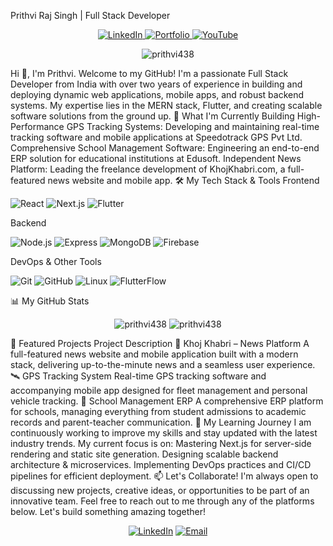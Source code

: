Prithvi Raj Singh | Full Stack Developer
<p align="center">
<a href="https://www.linkedin.com/in/prithvi-raj-singh-405b43246" target="_blank">
<img src="https://img.shields.io/badge/LinkedIn-0077B5?style=for-the-badge&logo=linkedin&logoColor=white" alt="LinkedIn"/>
</a>
<a href="www.linkedin.com/in/prithvi-raj-singh-405b43246" target="_blank">
<img src="https://img.shields.io/badge/Portfolio-WebApp-blue?style=for-the-badge&logo=google-chrome&logoColor=white" alt="Portfolio"/>
</a>
<a href="https://www.youtube.com/@KhojKhabriNews" target="_blank">
<img src="https://img.shields.io/badge/YouTube-FF0000?style=for-the-badge&logo=youtube&logoColor=white" alt="YouTube"/>
</a>
</p>
<p align="center">
<img src="https://komarev.com/ghpvc/?username=prithvi438&label=PROFILE%20VIEWS&color=blueviolet&style=flat-square" alt="prithvi438" />
</p>
Hi 👋, I'm Prithvi. Welcome to my GitHub!
I'm a passionate Full Stack Developer from India with over two years of experience in building and deploying dynamic web applications, mobile apps, and robust backend systems. My expertise lies in the MERN stack, Flutter, and creating scalable software solutions from the ground up.
🚀 What I'm Currently Building
High-Performance GPS Tracking Systems: Developing and maintaining real-time tracking software and mobile applications at Speedotrack GPS Pvt Ltd.
Comprehensive School Management Software: Engineering an end-to-end ERP solution for educational institutions at Edusoft.
Independent News Platform: Leading the freelance development of KhojKhabri.com, a full-featured news website and mobile app.
🛠️ My Tech Stack & Tools
Frontend
<p align="left">
<img src="https://img.shields.io/badge/React-61DAFB?style=for-the-badge&logo=react&logoColor=black" alt="React"/>
<img src="https://img.shields.io/badge/Next.js-000000?style=for-the-badge&logo=next.js&logoColor=white" alt="Next.js"/>
<img src="https://img.shields.io/badge/Flutter-02569B?style=for-the-badge&logo=flutter&logoColor=white" alt="Flutter"/>
</p>
Backend
<p align="left">
<img src="https://img.shields.io/badge/Node.js-339933?style=for-the-badge&logo=node.js&logoColor=white" alt="Node.js"/>
<img src="https://img.shields.io/badge/Express-000000?style=for-the-badge&logo=express&logoColor=white" alt="Express"/>
<img src="https://img.shields.io/badge/MongoDB-47A248?style=for-the-badge&logo=mongodb&logoColor=white" alt="MongoDB"/>
<img src="https://img.shields.io/badge/Firebase-FFCA28?style=for-the-badge&logo=firebase&logoColor=black" alt="Firebase"/>
</p>
DevOps & Other Tools
<p align="left">
<img src="https://img.shields.io/badge/Git-F05032?style=for-the-badge&logo=git&logoColor=white" alt="Git"/>
<img src="https://img.shields.io/badge/GitHub-181717?style=for-the-badge&logo=github&logoColor=white" alt="GitHub"/>
<img src="https://img.shields.io/badge/Linux-FCC624?style=for-the-badge&logo=linux&logoColor=black" alt="Linux"/>
<img src="https://img.shields.io/badge/FlutterFlow-4940E0?style=for-the-badge&logo=flutterflow&logoColor=white" alt="FlutterFlow"/>
</p>
📊 My GitHub Stats
<p align="center">
<img src="https://github-readme-stats.vercel.app/api?username=prithvi438&show_icons=true&locale=en&theme=github_dark&hide_border=true&card_width=495" alt="prithvi438" />
<img src="https://github-readme-streak-stats.herokuapp.com/?user=prithvi438&theme=github-dark-blue&hide_border=true" alt="prithvi438" />
</p>
📌 Featured Projects
Project	Description
🚀 Khoj Khabri – News Platform	A full-featured news website and mobile application built with a modern stack, delivering up-to-the-minute news and a seamless user experience.
🛰️ GPS Tracking System	Real-time GPS tracking software and accompanying mobile app designed for fleet management and personal vehicle tracking.
🏫 School Management ERP	A comprehensive ERP platform for schools, managing everything from student admissions to academic records and parent-teacher communication.
🌱 My Learning Journey
I am continuously working to improve my skills and stay updated with the latest industry trends. My current focus is on:
Mastering Next.js for server-side rendering and static site generation.
Designing scalable backend architecture & microservices.
Implementing DevOps practices and CI/CD pipelines for efficient deployment.
📫 Let's Collaborate!
I'm always open to discussing new projects, creative ideas, or opportunities to be part of an innovative team. Feel free to reach out to me through any of the platforms below. Let's build something amazing together!
<p align="center">
<a href="https://www.linkedin.com/in/prithvirajsingh" target="_blank"><img src="https://img.shields.io/badge/LinkedIn-0077B5?style=for-the-badge&logo=linkedin&logoColor=white" alt="LinkedIn"/></a>
<a href="mailto:contact@prithviraj.tech"><img src="https://img.shields.io/badge/Email-D14836?style=for-the-badge&logo=gmail&logoColor=white" alt="Email"/></a>
</p>
